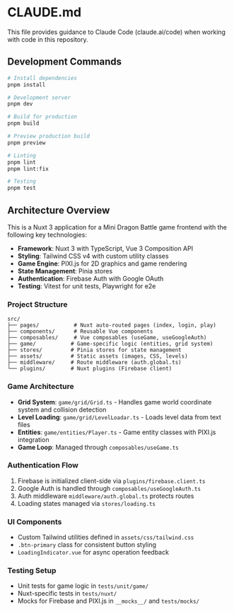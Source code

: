 # CLAUDE.md

This file provides guidance to Claude Code (claude.ai/code) when working with code in this repository.

## Development Commands

```bash
# Install dependencies
pnpm install

# Development server
pnpm dev

# Build for production
pnpm build

# Preview production build
pnpm preview

# Linting
pnpm lint
pnpm lint:fix

# Testing
pnpm test
```

## Architecture Overview

This is a Nuxt 3 application for a Mini Dragon Battle game frontend with the following key technologies:

- **Framework**: Nuxt 3 with TypeScript, Vue 3 Composition API
- **Styling**: Tailwind CSS v4 with custom utility classes
- **Game Engine**: PIXI.js for 2D graphics and game rendering
- **State Management**: Pinia stores
- **Authentication**: Firebase Auth with Google OAuth
- **Testing**: Vitest for unit tests, Playwright for e2e

### Project Structure

```
src/
├── pages/           # Nuxt auto-routed pages (index, login, play)
├── components/      # Reusable Vue components
├── composables/     # Vue composables (useGame, useGoogleAuth)
├── game/           # Game-specific logic (entities, grid system)
├── stores/         # Pinia stores for state management
├── assets/         # Static assets (images, CSS, levels)
├── middleware/     # Route middleware (auth.global.ts)
└── plugins/        # Nuxt plugins (Firebase client)
```

### Game Architecture

- **Grid System**: `game/grid/Grid.ts` - Handles game world coordinate system and collision detection
- **Level Loading**: `game/grid/LevelLoadar.ts` - Loads level data from text files
- **Entities**: `game/entities/Player.ts` - Game entity classes with PIXI.js integration
- **Game Loop**: Managed through `composables/useGame.ts`

### Authentication Flow

1. Firebase is initialized client-side via `plugins/firebase.client.ts`
2. Google Auth is handled through `composables/useGoogleAuth.ts` 
3. Auth middleware `middleware/auth.global.ts` protects routes
4. Loading states managed via `stores/loading.ts`

### UI Components

- Custom Tailwind utilities defined in `assets/css/tailwind.css`
- `.btn-primary` class for consistent button styling
- `LoadingIndicator.vue` for async operation feedback

### Testing Setup

- Unit tests for game logic in `tests/unit/game/`
- Nuxt-specific tests in `tests/nuxt/`
- Mocks for Firebase and PIXI.js in `__mocks__/` and `tests/mocks/`
